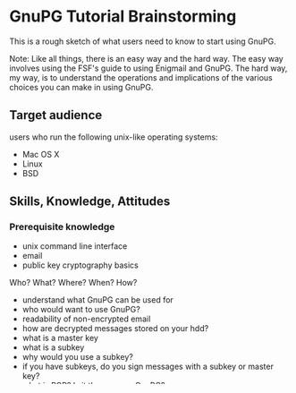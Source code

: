 # GnuPG Tutorial Brainstorming

This is a rough sketch of what users need to know to start using GnuPG.

Note: Like all things, there is an easy way and the hard way. The easy way involves using the FSF's guide to using Enigmail and GnuPG. The hard way, my way, is to understand the operations and implications of the various choices you can make in using GnuPG.

## Target audience

users who run the following unix-like operating systems:

* Mac OS X
* Linux
* BSD

## Skills, Knowledge, Attitudes

### Prerequisite knowledge

* unix command line interface
* email
* public key cryptography basics

Who? What? Where? When? How?

* understand what GnuPG can be used for
* who would want to use GnuPG?
* readability of non-encrypted email
* how are decrypted messages stored on your hdd?
* what is a master key
* what is a subkey
* why would you use a subkey?
* if you have subkeys, do you sign messages with a subkey or master key?
* what is PGP? Is it the same as GnuPG?
* what gpg? Is it the same as GnuPG?
* how to you make a new master key?
* how do you make a new subkey?
* how do you protect your keys?
* how can you backup your keys?
* what is a keyserver?
* how do you upload your keys to a keyserver?
* why would you NOT want to upload your keys to a keyserver?
* how do you sign someone's key?
* can you use GnuPG within your email or is it standalone?
* what is the web of trust?
* when should my keys expire?
* what is a revocation certificate?
* how do you revoke a key?
* what information should you include in your public key?
* how do you install GnuPG?
* should I use GnuPG version 1 or version 2?
* what settings should I choose when I make my GnuPG key?
* what is gpg.conf?
* how do you add your friend's key to your keychain?
* what is a keyring?
* how can you make changes to your key? (expiration, name, etc.)
* can you associate more than one email address with your key?
* how can I delete my ex-whatever's public key from my keyring
* what is Enigmail?
* should I decode my email on my computer? why or why not?
* can I use GnuPG for things other than email?
* creating a subkey for your laptop computer
* where can I learn more?
* how many keys are created when you generate new keys?


